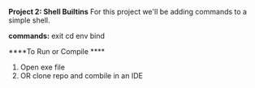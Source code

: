 **Project 2: Shell Builtins**
For this project we'll be adding commands to a simple shell.

**commands:**
exit
cd
env
bind

****To Run or Compile ****
1. Open exe file
2. OR clone repo and combile in an IDE
